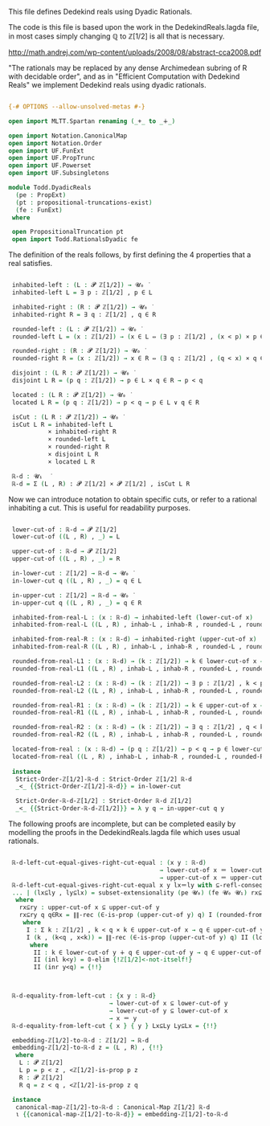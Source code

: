 This file defines Dedekind reals using Dyadic Rationals.

The code is this file is based upon the work in the DedekindReals.lagda file, in most cases simply changing ℚ to ℤ[1/2] is all that is necessary.

http://math.andrej.com/wp-content/uploads/2008/08/abstract-cca2008.pdf

"The rationals may be replaced by any dense Archimedean subring of R with decidable order", and as in "Efficient Computation with Dedekind Reals" we implement Dedekind reals using dyadic rationals.

```agda

{-# OPTIONS --allow-unsolved-metas #-}

open import MLTT.Spartan renaming (_+_ to _∔_)

open import Notation.CanonicalMap
open import Notation.Order
open import UF.FunExt
open import UF.PropTrunc
open import UF.Powerset
open import UF.Subsingletons

module Todd.DyadicReals
  (pe : PropExt)
  (pt : propositional-truncations-exist)
  (fe : FunExt)
 where

 open PropositionalTruncation pt
 open import Todd.RationalsDyadic fe

```

The definition of the reals follows, by first defining the 4 properties that a real satisfies.

```agda

 inhabited-left : (L : 𝓟 ℤ[1/2]) → 𝓤₀ ̇
 inhabited-left L = ∃ p ꞉ ℤ[1/2] , p ∈ L

 inhabited-right : (R : 𝓟 ℤ[1/2]) → 𝓤₀ ̇
 inhabited-right R = ∃ q ꞉ ℤ[1/2] , q ∈ R

 rounded-left : (L : 𝓟 ℤ[1/2]) → 𝓤₀ ̇
 rounded-left L = (x : ℤ[1/2]) → (x ∈ L ⇔ (∃ p ꞉ ℤ[1/2] , (x < p) × p ∈ L))

 rounded-right : (R : 𝓟 ℤ[1/2]) → 𝓤₀ ̇
 rounded-right R = (x : ℤ[1/2]) → x ∈ R ⇔ (∃ q ꞉ ℤ[1/2] , (q < x) × q ∈ R)

 disjoint : (L R : 𝓟 ℤ[1/2]) → 𝓤₀ ̇
 disjoint L R = (p q : ℤ[1/2]) → p ∈ L × q ∈ R → p < q

 located : (L R : 𝓟 ℤ[1/2]) → 𝓤₀ ̇
 located L R = (p q : ℤ[1/2]) → p < q → p ∈ L ∨ q ∈ R

 isCut : (L R : 𝓟 ℤ[1/2]) → 𝓤₀ ̇
 isCut L R = inhabited-left L
           × inhabited-right R
           × rounded-left L
           × rounded-right R
           × disjoint L R
           × located L R

 ℝ-d : 𝓤₁  ̇
 ℝ-d = Σ (L , R) ꞉ 𝓟 ℤ[1/2] × 𝓟 ℤ[1/2] , isCut L R

```

Now we can introduce notation to obtain specific cuts, or refer to a
rational inhabiting a cut. This is useful for readability purposes.

```agda

 lower-cut-of : ℝ-d → 𝓟 ℤ[1/2]
 lower-cut-of ((L , R) , _) = L

 upper-cut-of : ℝ-d → 𝓟 ℤ[1/2]
 upper-cut-of ((L , R) , _) = R

 in-lower-cut : ℤ[1/2] → ℝ-d → 𝓤₀ ̇
 in-lower-cut q ((L , R) , _) = q ∈ L

 in-upper-cut : ℤ[1/2] → ℝ-d → 𝓤₀ ̇
 in-upper-cut q ((L , R) , _) = q ∈ R

 inhabited-from-real-L : (x : ℝ-d) → inhabited-left (lower-cut-of x)
 inhabited-from-real-L ((L , R) , inhab-L , inhab-R , rounded-L , rounded-R , disjoint , located) = inhab-L

 inhabited-from-real-R : (x : ℝ-d) → inhabited-right (upper-cut-of x)
 inhabited-from-real-R ((L , R) , inhab-L , inhab-R , rounded-L , rounded-R , disjoint , located) = inhab-R

 rounded-from-real-L1 : (x : ℝ-d) → (k : ℤ[1/2]) → k ∈ lower-cut-of x → ∃ p ꞉ ℤ[1/2] , k < p × p ∈ lower-cut-of x
 rounded-from-real-L1 ((L , R) , inhab-L , inhab-R , rounded-L , rounded-R , disjoint , located) k = pr₁ (rounded-L k)

 rounded-from-real-L2 : (x : ℝ-d) → (k : ℤ[1/2]) → ∃ p ꞉ ℤ[1/2] , k < p × p ∈ lower-cut-of x → k ∈ lower-cut-of x
 rounded-from-real-L2 ((L , R) , inhab-L , inhab-R , rounded-L , rounded-R , disjoint , located) k = pr₂ (rounded-L k)

 rounded-from-real-R1 : (x : ℝ-d) → (k : ℤ[1/2]) → k ∈ upper-cut-of x → ∃ q ꞉ ℤ[1/2] , q < k × q ∈ upper-cut-of x
 rounded-from-real-R1 ((L , R) , inhab-L , inhab-R , rounded-L , rounded-R , disjoint , located) k = pr₁ (rounded-R k)

 rounded-from-real-R2 : (x : ℝ-d) → (k : ℤ[1/2]) → ∃ q ꞉ ℤ[1/2] , q < k × q ∈ upper-cut-of x → k ∈ upper-cut-of x
 rounded-from-real-R2 ((L , R) , inhab-L , inhab-R , rounded-L , rounded-R , disjoint , located) k = pr₂ (rounded-R k)

 located-from-real : (x : ℝ-d) → (p q : ℤ[1/2]) → p < q → p ∈ lower-cut-of x ∨ q ∈ upper-cut-of x
 located-from-real ((L , R) , inhab-L , inhab-R , rounded-L , rounded-R , disjoint , located) = located
 
 instance
  Strict-Order-ℤ[1/2]-ℝ-d : Strict-Order ℤ[1/2] ℝ-d
  _<_ {{Strict-Order-ℤ[1/2]-ℝ-d}} = in-lower-cut

  Strict-Order-ℝ-d-ℤ[1/2] : Strict-Order ℝ-d ℤ[1/2]
  _<_ {{Strict-Order-ℝ-d-ℤ[1/2]}} = λ y q → in-upper-cut q y

```
The following proofs are incomplete, but can be completed easily by
modelling the proofs in the DedekindReals.lagda file which uses usual
rationals.

```agda

 ℝ-d-left-cut-equal-gives-right-cut-equal : (x y : ℝ-d)
                                          → lower-cut-of x ＝ lower-cut-of y
                                          → upper-cut-of x ＝ upper-cut-of y
 ℝ-d-left-cut-equal-gives-right-cut-equal x y lx＝ly with ⊆-refl-consequence (lower-cut-of x) (lower-cut-of y) lx＝ly 
 ... | (lx⊆ly , ly⊆lx) = subset-extensionality (pe 𝓤₀) (fe 𝓤₀ 𝓤₁) rx⊆ry {!ry⊆rx!}
  where
   rx⊆ry : upper-cut-of x ⊆ upper-cut-of y
   rx⊆ry q q∈Rx = ∥∥-rec (∈-is-prop (upper-cut-of y) q) I (rounded-from-real-R1 x q q∈Rx)
    where
     I : Σ k ꞉ ℤ[1/2] , k < q × k ∈ upper-cut-of x → q ∈ upper-cut-of y
     I (k , (k<q , x<k)) = ∥∥-rec (∈-is-prop (upper-cut-of y) q) II (located-from-real y k q k<q)
      where
       II : k ∈ lower-cut-of y ∔ q ∈ upper-cut-of y → q ∈ upper-cut-of y
       II (inl k<y) = 𝟘-elim {!ℤ[1/2]<-not-itself!}
       II (inr y<q) = {!!}



 ℝ-d-equality-from-left-cut : {x y : ℝ-d}
                            → lower-cut-of x ⊆ lower-cut-of y
                            → lower-cut-of y ⊆ lower-cut-of x
                            → x ＝ y
 ℝ-d-equality-from-left-cut { x } { y } Lx⊆Ly Ly⊆Lx = {!!}

 embedding-ℤ[1/2]-to-ℝ-d : ℤ[1/2] → ℝ-d
 embedding-ℤ[1/2]-to-ℝ-d z = (L , R) , {!!}
  where
   L : 𝓟 ℤ[1/2]
   L p = p < z , <ℤ[1/2]-is-prop p z
   R : 𝓟 ℤ[1/2]
   R q = z < q , <ℤ[1/2]-is-prop z q

 instance
  canonical-map-ℤ[1/2]-to-ℝ-d : Canonical-Map ℤ[1/2] ℝ-d
  ι {{canonical-map-ℤ[1/2]-to-ℝ-d}} = embedding-ℤ[1/2]-to-ℝ-d

```
